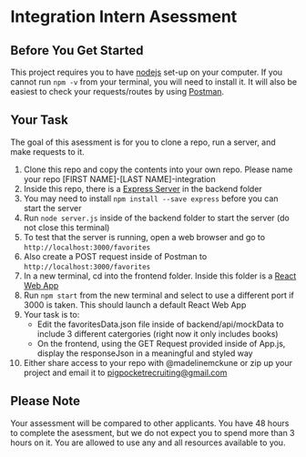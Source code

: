 # Integration Intern Asessment

## Before You Get Started

This project requires you to have [nodejs](https://nodejs.org/en/) set-up on your computer. If you cannot run `npm -v` from your terminal, you will need to install it. It will also be easiest to check your requests/routes by using [Postman](https://www.postman.com/downloads/). 

## Your Task

The goal of this asessment is for you to clone a repo, run a server, and make requests to it.

1. Clone this repo and copy the contents into your own repo. Please name your repo [FIRST NAME]-[LAST NAME]-integration
2. Inside this repo, there is a [Express Server](https://expressjs.com/) in the backend folder
3. You may need to install `npm install --save express` before you can start the server
4. Run `node server.js` inside of the backend folder to start the server (do not close this terminal)
5. To test that the server is running, open a web browser and go to `http://localhost:3000/favorites`
6. Also create a POST request inside of Postman to `http://localhost:3000/favorites`
7. In a new terminal, cd into the frontend folder. Inside this folder is a [React Web App](https://reactjs.org/)
8. Run `npm start` from the new terminal and select to use a different port if 3000 is taken. This should launch a default React Web App
9. Your task is to: 
    - Edit the favoritesData.json file inside of backend/api/mockData to include 3 different catergories (right now it only includes books)
    - On the frontend, using the GET Request provided inside of App.js, display the responseJson in a meaningful and styled way
10. Either share access to your repo with @madelinemckune or zip up your project and email it to pigpocketrecruiting@gmail.com

## Please Note

Your assessment will be compared to other applicants. You have 48 hours to complete the asessment, but we do not expect you to spend more than 3 hours on it. You are allowed to use any and all resources available to you.
